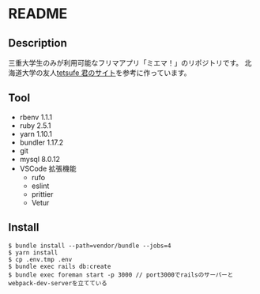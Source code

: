 # README

## Description

三重大学生のみが利用可能なフリマアプリ「ミエマ！」のリポジトリです。
北海道大学の友人[tetsufe 君のサイト](https://hufurima.com/)を参考に作っています。

## Tool

- rbenv 1.1.1
- ruby 2.5.1
- yarn 1.10.1
- bundler 1.17.2
- git
- mysql 8.0.12
- VSCode 拡張機能
  - rufo
  - eslint
  - prittier
  - Vetur

## Install

```
$ bundle install --path=vendor/bundle --jobs=4
$ yarn install
$ cp .env.tmp .env
$ bundle exec rails db:create
$ bundle exec foreman start -p 3000 // port3000でrailsのサーバーとwebpack-dev-serverを立てている
```
